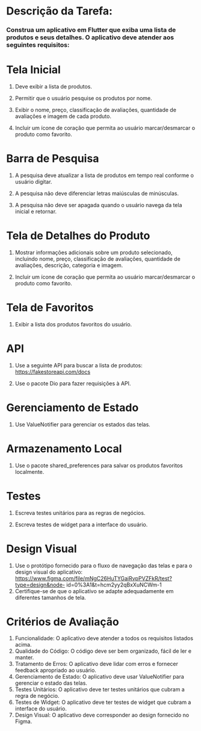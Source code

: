 # Descrição da Tarefa:

### Construa um aplicativo em Flutter que exiba uma lista de produtos e seus detalhes. O aplicativo deve atender aos seguintes requisitos:

# Tela Inicial

1. Deve exibir a lista de produtos.

2. Permitir que o usuário pesquise os produtos por nome.

3. Exibir o nome, preço, classificação de avaliações, quantidade de avaliações e imagem de cada produto.

4. Incluir um ícone de coração que permita ao usuário marcar/desmarcar o produto como favorito.

# Barra de Pesquisa

1. A pesquisa deve atualizar a lista de produtos em tempo real conforme o usuário digitar.

2. A pesquisa não deve diferenciar letras maiúsculas de minúsculas.

3. A pesquisa não deve ser apagada quando o usuário navega da tela inicial e retornar.

# Tela de Detalhes do Produto

1. Mostrar informações adicionais sobre um produto selecionado, incluindo nome, preço, classificação de avaliações, quantidade de avaliações, descrição, categoria e imagem.

2. Incluir um ícone de coração que permita ao usuário marcar/desmarcar o produto como favorito.

# Tela de Favoritos

1. Exibir a lista dos produtos favoritos do usuário.

# API

1. Use a seguinte API para buscar a lista de produtos: https://fakestoreapi.com/docs

2. Use o pacote Dio para fazer requisições à API.

# Gerenciamento de Estado

1. Use ValueNotifier para gerenciar os estados das telas.

# Armazenamento Local

1.  Use o pacote shared_preferences para salvar os produtos favoritos localmente.

# Testes

1. Escreva testes unitários para as regras de negócios.

2. Escreva testes de widget para a interface do usuário.

# Design Visual

1. Use o protótipo fornecido para o fluxo de navegação das telas e para o design visual do aplicativo: https://www.figma.com/file/mNgC26HuTYGaiRvpPVZFkR/test?type=design&node- id=0%3A1&t=hcm2yy2qBxXuNCWm-1
2. Certifique-se de que o aplicativo se adapte adequadamente em diferentes tamanhos de tela.

# Critérios de Avaliação

1. Funcionalidade: O aplicativo deve atender a todos os requisitos listados acima.
2. Qualidade do Código: O código deve ser bem organizado, fácil de ler e manter.
3. Tratamento de Erros: O aplicativo deve lidar com erros e fornecer feedback apropriado ao usuário.
4. Gerenciamento de Estado: O aplicativo deve usar ValueNotifier para gerenciar o estado das telas.
5. Testes Unitários: O aplicativo deve ter testes unitários que cubram a regra de negócio.
6. Testes de Widget: O aplicativo deve ter testes de widget que cubram a interface do usuário.
7. Design Visual: O aplicativo deve corresponder ao design fornecido no Figma.

